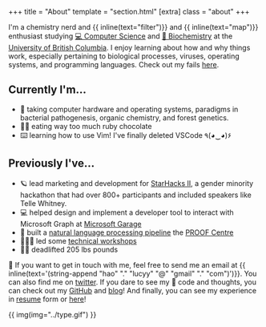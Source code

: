 +++
title = "About"
template = "section.html"
[extra]
class = "about"
+++

I'm a chemistry nerd and {{ inline(text="filter")}} and {{ inline(text="map")}} enthusiast studying [💻 Computer Science](https://www.cs.ubc.ca/) and [🧬 Biochemistry](https://biochem.ubc.ca/) at the [University of British Columbia](https://www.ubc.ca/). I enjoy learning about how and why things work, especially pertaining to biological processes, viruses, operating systems, and programming languages. Check out my fails [here](@/failures/_index.md).

## Currently I'm...
- 🎒 taking computer hardware and operating systems, paradigms in bacterial pathogenesis, organic chemistry, and forest genetics.
- 🍓🍫 eating way too much ruby chocolate
- ⌨️  learning how to use Vim! I've finally deleted VSCode	٩(◕‿◕)۶

## Previously I've...
- 🪐 lead marketing and development for [StarHacks II](https://www.starhacks.tech/), a gender minority hackathon that had over 800+ participants and included speakers like Telle Whitney.
- 💻 helped design and implement a developer tool to interact with Microsoft Graph at [Microsoft Garage](https://www.microsoft.com/en-us/garage/about/)
- 🏥 built a [natural language processing pipeline](https://www.medrxiv.org/content/10.1101/2021.05.04.21256134v1") the [PROOF Centre](https://www.proofcentre.ca/)
- 💁🏻‍♀️  led some [technical workshops](/experience)
- 🏋️‍♀️ deadlifted 205 lbs pounds

💖 If you want to get in touch with me, feel free to send me an email at {{ inline(text='(string-append "hao" "." "lucyy" "@" "gmail" "." "com")')}}. You can also find me on [twitter](https://twitter.com/hoalycu). If you dare to see my 🍝 code and thoughts, you can check out my [GitHub](https://github.com/lhao03) and [blog](/blog)! And finally, you can see my experience in [resume](/res/resumes/resume-Lucy-Hao.pdf) form or [here](/experience)!

{{ img(img="../type.gif") }}

